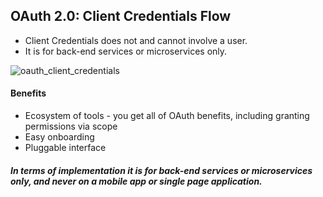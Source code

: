 ## OAuth 2.0: Client Credentials Flow

- Client Credentials does not and cannot involve a user.
- It is for back-end services or microservices only.

![oauth_client_credentials](https://github.com/L37sg0/l34rn1n6/assets/20823029/cc29f692-876e-4237-9f7e-92cdb8bb88b8)

#### Benefits
- Ecosystem of tools - you get all of OAuth benefits, including granting permissions via scope
- Easy onboarding
- Pluggable interface

##### In terms of implementation it is for back-end services or microservices only, and never on a mobile app or single page application.
